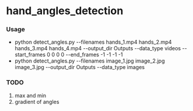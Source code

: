 # hand_angles_detection
### Usage
* python detect_angles.py --filenames hands_1.mp4 hands_2.mp4 hands_3.mp4 hands_4.mp4 --output_dir Outputs --data_type videos --start_frames 0 0 0 0 --end_frames -1 -1 -1 -1
* python detect_angles.py --filenames image_1.jpg image_2.jpg image_3.jpg --output_dir Outputs --data_type images

### TODO
1. max and min
2. gradient of angles 